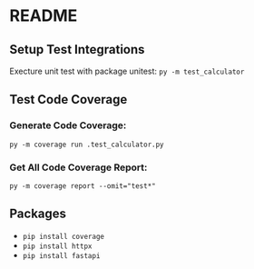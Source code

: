 # README

## Setup Test Integrations
Execture unit test with package unitest: `py -m test_calculator`
## Test Code Coverage

### Generate Code Coverage:
`py -m coverage run .test_calculator.py`

### Get All Code Coverage Report: 
`py -m coverage report --omit="test*"`


## Packages
- `pip install coverage`
- `pip install httpx`
- `pip install fastapi`


